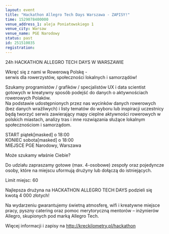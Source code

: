 ```yaml
---
layout: event
title: "Hackathon Allegro Tech Days Warszawa - ZAPISY!"
time: 1529078400000
venue_address_1: aleja Poniatowskiego 1
venue_city: Warsaw
venue_name: PGE Narodowy
status: past
id: 251510035
registration: 
---
```


<p>24h HACKATHON ALLEGRO TECH DAYS W WARSZAWIE</p>
<p>Wkręć się z nami w Rowerową Polskę -<br />serwis dla rowerzystów, społeczności lokalnych i samorządów!</p>
<p>Szukamy programistów / grafików / specjalistów UX i data scientist gotowych w kreatywny sposób podejść do danych o aktywnościach rowerowych Polaków.<br />Na podstawie udostępnionych przez nas wycinków danych rowerowych (bez danych wrażliwych) i listy tematów do wyboru lub inspiracji uczestnicy będą tworzyć serwis zawierający mapy cieplne aktywności rowerowych w polskich miastach, analizy tras i inne rozwiązania służące lokalnym społecznościom i samorządom.</p>
<p>START piątek[masked] o 18:00<br />KONIEC sobota[masked] o 18:00<br />MIEJSCE PGE Narodowy, Warszawa</p>
<p>Może szukamy właśnie Ciebie?</p>
<p>Do udziału zapraszamy gotowe (max. 4-osobowe) zespoły oraz pojedyncze osoby, które na miejscu uformują drużyny lub dołączą do istniejących.</p>
<p>Limit miejsc: 60</p>
<p>Najlepsza drużyna na HACKATHON ALLEGRO TECH DAYS podzieli się kwotą 4 000 złotych!</p>
<p>Na wydarzeniu gwarantujemy świetną atmosferę, wifi i kreatywne miejsce pracy, pyszny catering oraz pomoc merytoryczną mentorów – inżynierów Allegro, skupionych pod marką Allegro Tech.</p>
<p>Więcej informacji i zapisy na <a href="http://kreckilometry.pl/hackathon" class="linkified">http://kreckilometry.pl/hackathon</a></p>
